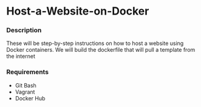 <h1>Host-a-Website-on-Docker</h1>

<h3>Description</h3>
These will be step-by-step instructions on how to host a website using Docker containers. 
We will build the dockerfile that will pull a template from the internet

<h3>Requirements</h3>
<ul>
  <li>Git Bash</li>
  <li>Vagrant</li>
  <li>Docker Hub</li>
</ul>
